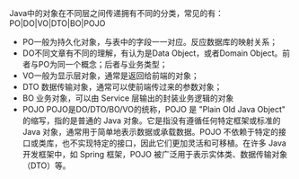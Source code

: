 Java中的对象在不同层之间传递拥有不同的分类，常见的有：PO|DO|VO|DTO|BO|POJO
* PO一般为持久化对象，与表中的字段一一对应。反应数据库的映射关系；
* DO不同文章有不同的理解，有认为是Data Object，或者Domain Object。前者与PO为同一个概念；后者与业务类型；
* VO一般为显示层对象，通常是返回给前端的对象；
* DTO 数据传输对象，通常可以使前端传过来的参数对象；
* BO 业务对象，可以由 Service 层输出的封装业务逻辑的对象
* POJO POJO是DO/DTO/BO/VO的统称，POJO 是 "Plain Old Java Object" 的缩写，指的是普通的 Java 对象。它是指没有遵循任何特定框架或标准的 Java 对象，通常用于简单地表示数据或承载数据。POJO 不依赖于特定的接口或类库，也不实现特定的接口，因此它们更加灵活和可移植。在许多 Java 开发框架中，如 Spring 框架，POJO 被广泛用于表示实体类、数据传输对象（DTO）等。
